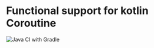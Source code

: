 # Functional support for kotlin Coroutine

![Java CI with Gradle](https://github.com/abansod/funKoroutine/workflows/Java%20CI%20with%20Gradle/badge.svg)
